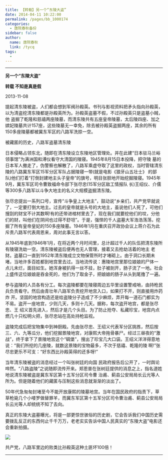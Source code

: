 ```yaml
---
title: 【转载】另一个“东陵大盗”
date: 2014-04-11 10:22:00
permalink: /pages/bb_1000174
categories: 
  - 唐院春秋备份
sidebar: false
author: 
  name: 唐院春秋
  link: /tycq
tags: 
  - 
---
```


* * *

**另一个“东陵大盗”**

 **转载 不知是真是假**

2013-11-08

提起清东陵被盗，人们都会想到军阀孙殿英。书刊与影视资料把矛头指向孙殿英，以为清盗挖清东陵都是孙殿英所为。孙殿英盗墓不假，不过孙殿英只是盗墓小贼，他
盗掘了乾隆和慈禧两座陵墓，而清东陵共有五座皇帝陵墓，太后陵四座、加之嫔妃陵墓共计157座，这些陵墓无一幸免，除去被孙殿英盗掘两座，其余的所有
150多座陵墓都被冀东军区的八路军洗掠一空。

被藏匿的历史，八路军盗墓清东陵

日本侵略占领东北，随即在清东陵设立东陵地区管理处。并在此建“日本驻马兰峪领事馆”为满洲国和溥仪看守大清国的陵寝。1945年8月15日本投降，把守陵
墓的日本军人撤走了，伪警察也解散了，八路军乘虚夺取了这里的政权，当时管辖清东陵的八路冀东军区15军分区军队占据陵寝一带(就是电影《狼牙山五壮士》
的部队)他们打着“打倒封建地主头子皇帝”的旗号，明目张胆地开始挖掘陵寝。1945年9月，冀东军区司令曹致福命令部下张尽忠(15军分区敌工情报队
长)王绍仪、介儒等300多八路军以斗争大地主的名义大规模盗掘清东陵。

张尽忠提出一系列口号，宣传“斗争皇上大地主”，鼓动说“乡亲们，共产党早就说了，一定要打倒大地主。过去的皇帝就是头号的大地主，虽说他们人死了，可他们
搜刮的财宝不计其数啊!有的还带进棺材里去了，现在我们就要挖他们的坟，分他们的财，叫他们在阴间也过得不舒坦”。于是，强悍的千人盗墓大军浩浩荡荡，挖
掘了所有皇帝皇妃的150多座陵墓。1946年1月在重庆召开政协会议上蒋介石为此斥责八路军代表周恩来，周对此事无言以答。

从1945年底到1946年1月，在将近两个月时间里，总计超过千人的队伍把清东陵所有陵寝洗劫一空。清东陵被盗后便再也无人管理，接着又去抢劫活着的地主
老财。盗墓口一直到1952年清东陵成立文物保管所时才堵砌上。由于洞口长期未堵，当地许多百姓都到地宫里去过。当地流传说：惠陵地宫里那位娘娘的尸体一
点儿未烂，面目如生。她浑身被扒得一丝不挂，肚子被剖开，肠子流了一地。社会上盛传这位娘娘是吞金死的，他们为了取金子，把娘娘的肠子从头到尾撸了一遍。

参与盗陵的人员各有分工。每次盗陵都要在陵寝周边五华里设置警戒哨，由持枪民兵负责看守。然后由青壮年八路军负责挖开地宫入口，如果打不开，则直接用炸药炸
开。坚固的地宫构造还是给盗陵分子造成了不少麻烦，弄开每一道石门都实为不易。盗开一座地宫，少则几天，多则十几天。据称，每次盗开地宫，都是张尽忠、王
绍义首先进入，然后才是几个头目。为了防止抢夺、私藏珍宝，地宫内点燃几十只松明火把，张尽忠站在高处持枪监视。

盗陵完成后把宝物集中到神厨殿。先由张尽忠、王绍义代表军分区挑拣，然后按三、六、九等瓜分，他们挖掘景陵地宫，对康熙大帝拖骨暴尸。经过三昼夜的“激
战”，终于拿下了景陵地宫这个“碉堡”，搜出了珍宝几大口袋。王绍义洋洋得意地说：“我们所挖的几座陵，就数这景陵的宝物最多，不次于慈禧、乾隆的陵
啊!”张尽忠更乐不可支：“好东西比孙殿英得的还多呀!”

  

当年清东陵被盗的消息经过一个叫张树廷的向国
民政府报告后公开了，一时舆论哗然。“八路盗陵”之说随即流传开来。郑恩普在张树廷提供的消息之上，指名道姓地说清东陵被盗是冀东军区第十五军分区司令曹
治甫、蓟县公安局局长云光等人所为。但是随着他们的藏匿与压制这些消息就渐渐的淡出了。

50年代急匆匆封堵至今不能开放康熙的陵墓地宫。当年在国民政府的指责下，草草枪毙几个小喽罗做替罪羊，而冀东军区第十五军分区司令曹治甫、蓟县公安局局长云光等人却统统不知了去向。

真正的东陵大盗墓曝光，将是一部更惊世骇俗的历史剧，它会告诉我们中国历史需要拨乱反正的东西何止千千万万，老老实实告诉中国人民真实的“东陵大盗”电影还会重新拍摄。

![](/pic/49e53edcab2baed2a194d1b896cb3e2a.jpg)

共产党，八路军里边的败类比孙殿英这种土匪坏100倍！

  
  
  
---